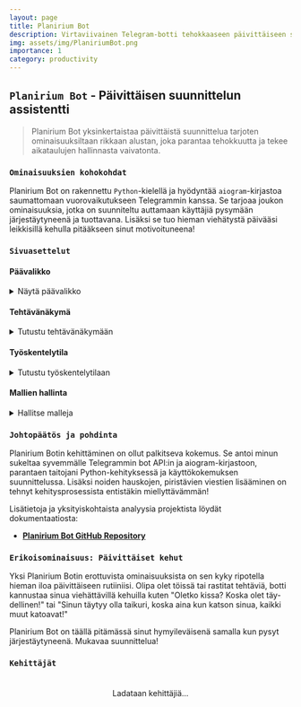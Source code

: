 ```yaml
---
layout: page
title: Planirium Bot
description: Virtaviivainen Telegram-botti tehokkaaseen päivittäiseen suunnitteluun ja tehtävien hallintaan.
img: assets/img/PlaniriumBot.png
importance: 1
category: productivity
---
```


## `Planirium Bot` - Päivittäisen suunnittelun assistentti

> Planirium Bot yksinkertaistaa päivittäistä suunnittelua tarjoten ominaisuuksiltaan rikkaan alustan, joka parantaa tehokkuutta ja tekee aikataulujen hallinnasta vaivatonta.

### `Ominaisuuksien kohokohdat`

Planirium Bot on rakennettu `Python`-kielellä ja hyödyntää `aiogram`-kirjastoa saumattomaan vuorovaikutukseen Telegrammin kanssa. Se tarjoaa joukon ominaisuuksia, jotka on suunniteltu auttamaan käyttäjiä pysymään järjestäytyneenä ja tuottavana. Lisäksi se tuo hieman viehätystä päivääsi leikkisillä kehulla pitääkseen sinut motivoituneena!

### `Sivuasettelut`

#### Päävalikko
<details>
<summary>Näytä päävalikko</summary>
<div class="row justify-content-center">
<div class="col-md-5">
 {% include figure.liquid path="assets/img/menu.jpg" title="Päävalikko" class="img-fluid rounded z-depth-1" %}
</div>
</div>
</details>

#### Tehtävänäkymä
<details>
<summary>Tutustu tehtävänäkymään</summary>
<div class="row justify-content-center">
<div class="col-sm-6">
 {% include figure.liquid path="assets/img/tasks.jpg" title="Tehtävänäkymä" class="img-fluid rounded z-depth-1" %}
</div>
</div>
</details>

#### Työskentelytila
<details>
<summary>Tutustu työskentelytilaan</summary>
<div class="row justify-content-center">
<div class="col-sm-6">
 {% include figure.liquid path="assets/img/working.jpg" title="Työskentelytila" class="img-fluid rounded z-depth-1" %}
</div>
</div>
</details>

#### Mallien hallinta
<details>
<summary>Hallitse malleja</summary>
<div class="row justify-content-center">
<div class="col-sm-6">
 {% include figure.liquid path="assets/img/template.jpg" title="Mallien hallinta" class="img-fluid rounded z-depth-1" %}
</div>
</div>
</details>

### `Johtopäätös ja pohdinta`

Planirium Botin kehittäminen on ollut palkitseva kokemus. Se antoi minun sukeltaa syvemmälle Telegrammin bot API:in ja aiogram-kirjastoon, parantaen taitojani Python-kehityksessä ja käyttökokemuksen suunnittelussa. Lisäksi noiden hauskojen, piristävien viestien lisääminen on tehnyt kehitysprosessista entistäkin miellyttävämmän!

Lisätietoja ja yksityiskohtaista analyysia projektista löydät dokumentaatiosta:

- **[Planirium Bot GitHub Repository](https://github.com/Andebugulin/telegram_bot)**

### `Erikoisominaisuus: Päivittäiset kehut`

Yksi Planirium Botin erottuvista ominaisuuksista on sen kyky ripotella hieman iloa päivittäiseen rutiiniisi. Olipa olet töissä tai rastitat tehtäviä, botti kannustaa sinua viehättävillä kehuilla kuten "Oletko kissa? Koska olet täy-dellinen!" tai "Sinun täytyy olla taikuri, koska aina kun katson sinua, kaikki muut katoavat!"

Planirium Bot on täällä pitämässä sinut hymyileväisenä samalla kun pysyt järjestäytyneenä. Mukavaa suunnittelua!

### `Kehittäjät`

<div id="contributors-list" style="display: flex; flex-wrap: wrap; justify-content: space-around; padding: 20px;">Ladataan kehittäjiä...</div>

<script>
async function fetchContributors() {
const url = 'https://api.github.com/repos/Andebugulin/telegram_bot/contributors';
const response = await fetch(url);
const contributors = await response.json();

const contributorsHtml = contributors.map(contributor =>
`<div class="contributor" style="margin: 10px; text-align: center;">
 <img src="${contributor.avatar_url}" alt="${contributor.login}" style="width: 100px; height: 100px; border-radius: 50%; display: block; margin: auto;">
 <p><a href="${contributor.html_url}" target="_blank">${contributor.login}</a></p>
 </div>`
 ).join('');

 document.getElementById('contributors-list').innerHTML = contributorsHtml;
}

fetchContributors();
</script>
